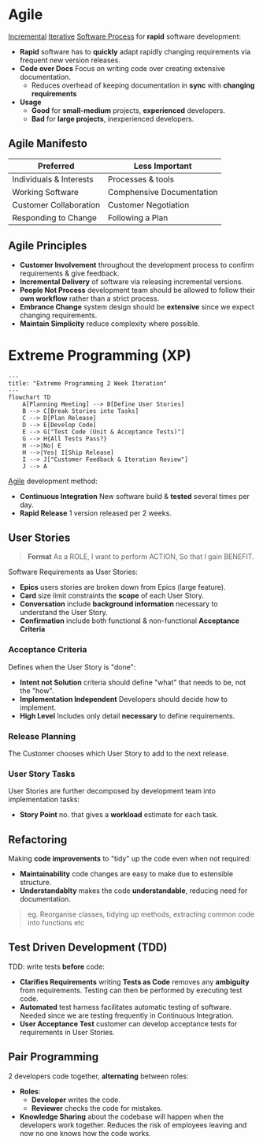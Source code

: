 # Agile

[Incremental](./introduction.md#incremental) [Iterative](./introduction.md#agile) [Software Process](./introduction.md) for **rapid** software development:

- **Rapid** software has to **quickly** adapt rapidly changing requirements via frequent new version releases.
- **Code over Docs** Focus on writing code over creating extensive documentation.
    - Reduces overhead of keeping documentation in **sync** with **changing requirements**
- **Usage**
    - **Good** for **small-medium** projects, **experienced** developers.
    - **Bad** for **large projects**, inexperienced developers.

## Agile Manifesto

| Preferred               | Less Important            |
| ----------------------- | ------------------------- |
| Individuals & Interests | Processes & tools         |
| Working Software        | Comphensive Documentation |
| Customer Collaboration  | Customer Negotiation      |
| Responding to Change    | Following a Plan          |

## Agile Principles

- **Customer Involvement** throughout the development process to confirm requirements & give feedback.
- **Incremental Delivery** of software via releasing incremental versions.
- **People Not Process** development team should be allowed to follow their **own workflow** rather than a strict process.
- **Embrance Change** system design should be **extensive** since we expect changing requirements.
- **Maintain Simplicity** reduce complexity where possible.

# Extreme Programming (XP)

```mermaid
---
title: "Extreme Programming 2 Week Iteration"
---
flowchart TD
    A[Planning Meeting] --> B[Define User Stories]
    B --> C[Break Stories into Tasks]
    C --> D[Plan Release]
    D --> E[Develop Code]
    E --> G["Test Code (Unit & Acceptance Tests)"]
    G --> H{All Tests Pass?}
    H -->|No| E
    H -->|Yes| I[Ship Release]
    I --> J["Customer Feedback & Iteration Review"]
    J --> A
```

[Agile](#agile) development method:

- **Continuous Integration** New software build & **tested** several times per day.
- **Rapid Release** 1 version released per 2 weeks.

## User Stories

> **Format** As a ROLE,
> I want to perform ACTION,
> So that I gain BENEFIT.

Software Requirements as User Stories:

- **Epics** users stories are broken down from Epics (large feature).
- **Card** size limit constraints the **scope** of each User Story.
- **Conversation** include **background information** necessary to understand the User Story.
- **Confirmation** include both functional & non-functional **Acceptance Criteria**

### Acceptance Criteria

Defines when the User Story is "done":

- **Intent not Solution** criteria should define "what" that needs to be, not the "how".
- **Implementation Independent** Developers should decide how to implement.
- **High Level** Includes only detail **necessary** to define requirements.

### Release Planning

The Customer chooses which User Story to add to the next release.

### User Story Tasks

User Stories are further decomposed by development team into implementation tasks:

- **Story Point** no. that gives a **workload** estimate for each task.

## Refactoring

Making **code improvements** to "tidy" up the code even when not required:

- **Maintainability** code changes are easy to make due to estensible structure.
- **Understandablty** makes the code **understandable**, reducing need for documentation.

> eg. Reorganise classes, tidying up methods, extracting common code into functions etc

## Test Driven Development (TDD)

TDD: write tests **before** code:

- **Clarifies Requirements** writing **Tests as Code** removes any **ambiguity** from requirements. Testing can then be performed by executing test code.
- **Automated** test harness facilitates automatic testing of software. Needed since
    we are testing frequently in Continuous Integration.
- **User Acceptance Test** customer can develop acceptance tests for requirements in User Stories.

## Pair Programming

2 developers code together, **alternating** between roles:

- **Roles**:
    - **Developer** writes the code.
    - **Reviewer** checks the code for mistakes.
- **Knowledge Sharing** about the codebase will happen when the developers work together.
    Reduces the risk of employees leaving and now no one knows how the code works.
